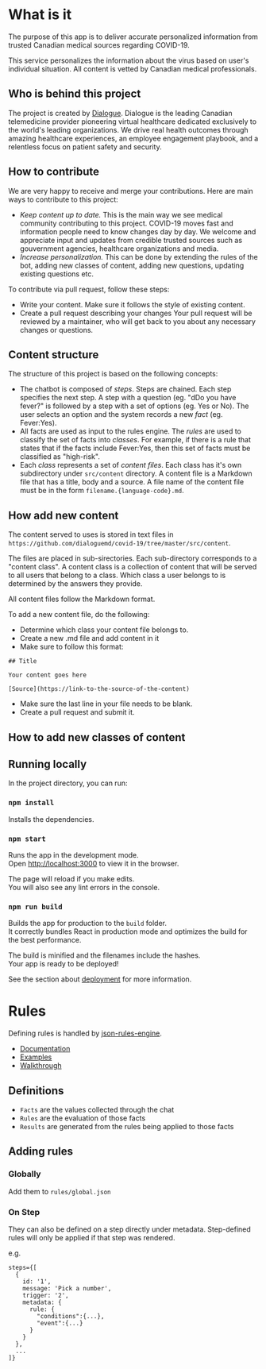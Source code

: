 # What is it
The purpose of this app is to deliver accurate personalized information from trusted Canadian medical sources regarding COVID-19.

This service personalizes the information about the virus based on user's individual situation. All content is vetted by Canadian medical professionals. 

## Who is behind this project
The project is created by [Dialogue](dialogue.co). Dialogue is the leading Canadian telemedicine provider pioneering virtual healthcare dedicated exclusively to the world's leading organizations. We drive real health outcomes through amazing healthcare experiences, an employee engagement playbook, and a relentless focus on patient safety and security.


## How to contribute
We are very happy to receive and merge your contributions. Here are main ways to contribute to this project:
- *Keep content up to date.* This is the main way we see medical community contributing to this project. COVID-19 moves fast and information people need to know changes day by day. We welcome and appreciate input and updates from credible trusted sources such as gouvernment agencies, healthcare organizations and media.
- *Increase personalization.* This can be done by extending the rules of the bot, adding new classes of content, adding new questions, updating existing questions etc.
 

To contribute via pull request, follow these steps:
- Write your content. Make sure it follows the style of existing content.
- Create a pull request describing your changes
Your pull request will be reviewed by a maintainer, who will get back to you about any necessary changes or questions.

## Content structure
The structure of this project is based on the following concepts:
- The chatbot is composed of *steps*. Steps are chained. Each step specifies the next step. A step with a question (eg. "dDo you have fever?" is followed by a step with a set of options (eg. Yes or No). The user selects an option and the system records a new *fact* (eg. Fever:Yes).
- All facts are used as input to the rules engine. The *rules* are used to classify the set of facts into *classes*. For example, if there is a rule that states that if the facts include Fever:Yes, then this set of facts must be classified as "high-risk".
- Each *class* represents a set of *content files*. Each class has it's own subdirectory under `src/content` directory. A content file is a Markdown file that has a title, body and a source. A file name of the content file must be in the form `filename.{language-code}.md`.

## How add new content
The content served to uses is stored in text files in `https://github.com/dialoguemd/covid-19/tree/master/src/content`. 

The files are placed in sub-sirectories. Each sub-directory corresponds to a "content class". A content class is a collection of content that will be served to all users that belong to a class. Which class a user belongs to is determined by the answers they provide.

All content files follow the Markdown format.


To add a new content file, do the following:
- Determine which class your content file belongs to.
- Create a new .md file and add content in it
- Make sure to follow this format:

```
## Title

Your content goes here

[Source](https://link-to-the-source-of-the-content)

```

- Make sure the last line in your file needs to be blank.
- Create a pull request and submit it.

## How to add new classes of content



## Running locally

In the project directory, you can run:

### `npm install`
Installs the dependencies.

### `npm start`
Runs the app in the development mode.<br />
Open [http://localhost:3000](http://localhost:3000) to view it in the browser.

The page will reload if you make edits.<br />
You will also see any lint errors in the console.

### `npm run build`
Builds the app for production to the `build` folder.<br />
It correctly bundles React in production mode and optimizes the build for the best performance.

The build is minified and the filenames include the hashes.<br />
Your app is ready to be deployed!

See the section about [deployment](https://facebook.github.io/create-react-app/docs/deployment) for more information.


# Rules
Defining rules is handled by [json-rules-engine](https://github.com/cachecontrol/json-rules-engine).

- [Documentation](https://github.com/CacheControl/json-rules-engine/tree/master/docs)
- [Examples](https://github.com/CacheControl/json-rules-engine/tree/master/examples)
- [Walkthrough](https://github.com/CacheControl/json-rules-engine/blob/master/docs/walkthrough.md)

## Definitions
- `Facts` are the values collected through the chat
- `Rules` are the evaluation of those facts
- `Results` are generated from the rules being applied to those facts

## Adding rules

### Globally
Add them to `rules/global.json`

### On Step
They can also be defined on a step directly under metadata. Step-defined rules will only be applied if that step was rendered.

e.g.
```
steps={[
  {
    id: '1',
    message: 'Pick a number',
    trigger: '2',
    metadata: {
      rule: {
        "conditions":{...},
        "event":{...}
      }
    }
  },
  ...
]}
```

